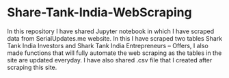 # Share-Tank-India-WebScraping
In this repository I have shared Jupyter notebook in which I have scraped data from SerialUpdates.me website. In this I have scraped two tables Shark Tank India Investors and Shark Tank India Entrepreneurs – Offers, I also made functions that will fully automate the web scraping as the tables in the site are updated everyday. I have also shared .csv file that I created after scraping this site.
